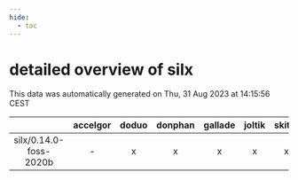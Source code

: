 ```yaml
---
hide:
  - toc
---
```


detailed overview of silx
=========================


This data was automatically generated on Thu, 31 Aug 2023 at 14:15:56 CEST  

| |accelgor|doduo|donphan|gallade|joltik|skitty|swalot|victini|
| :---: | :---: | :---: | :---: | :---: | :---: | :---: | :---: | :---: |
|silx/0.14.0-foss-2020b|-|x|x|x|x|x|x|x|
